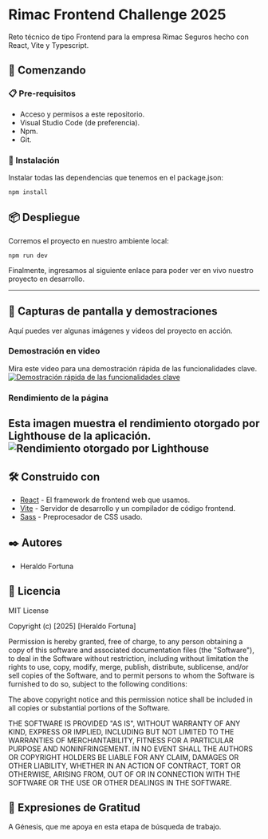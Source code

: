 # Rimac Frontend Challenge 2025

Reto técnico de tipo Frontend para la empresa Rimac Seguros hecho con React, Vite y Typescript.

## 🚀 Comenzando

### 📋 Pre-requisitos

- Acceso y permisos a este repositorio.
- Visual Studio Code (de preferencia).
- Npm.
- Git.

### 🔧 Instalación

Instalar todas las dependencias que tenemos en el package.json:

```
npm install
```

## 📦 Despliegue

Corremos el proyecto en nuestro ambiente local:

```
npm run dev
```

Finalmente, ingresamos al siguiente enlace para poder ver en vivo nuestro proyecto en desarrollo.

---

## 📸 Capturas de pantalla y demostraciones

Aquí puedes ver algunas imágenes y videos del proyecto en acción.

### Demostración en video

Mira este video para una demostración rápida de las funcionalidades clave.
[![Demostración rápida de las funcionalidades clave](assets/youtube-thumbnail.jpg)](https://www.youtube.com/watch?v=YOUR_VIDEO_ID "Demostración rápida de las funcionalidades clave")
### Rendimiento de la página

Esta imagen muestra el rendimiento otorgado por Lighthouse de la aplicación.
![Rendimiento otorgado por Lighthouse](assets/lighthouse-performance.png "Rendimiento de la aplicación")
---

## 🛠️ Construido con

- [React](https://v3.vuejs.org/) - El framework de frontend web que usamos.
- [Vite](https://vite.dev/) - Servidor de desarrollo y un compilador de código frontend.
- [Sass](https://sass-lang.com/) - Preprocesador de CSS usado.

## ✒️ Autores

- Heraldo Fortuna

## 📄 Licencia

MIT License

Copyright (c) [2025] [Heraldo Fortuna]

Permission is hereby granted, free of charge, to any person obtaining a copy of this software and associated documentation files (the "Software"), to deal in the Software without restriction, including without limitation the rights to use, copy, modify, merge, publish, distribute, sublicense, and/or sell copies of the Software, and to permit persons to whom the Software is furnished to do so, subject to the following conditions:

The above copyright notice and this permission notice shall be included in all copies or substantial portions of the Software.

THE SOFTWARE IS PROVIDED "AS IS", WITHOUT WARRANTY OF ANY KIND, EXPRESS OR IMPLIED, INCLUDING BUT NOT LIMITED TO THE WARRANTIES OF MERCHANTABILITY, FITNESS FOR A PARTICULAR PURPOSE AND NONINFRINGEMENT. IN NO EVENT SHALL THE AUTHORS OR COPYRIGHT HOLDERS BE LIABLE FOR ANY CLAIM, DAMAGES OR OTHER LIABILITY, WHETHER IN AN ACTION OF CONTRACT, TORT OR OTHERWISE, ARISING FROM, OUT OF OR IN CONNECTION WITH THE SOFTWARE OR THE USE OR OTHER DEALINGS IN THE SOFTWARE.

## 🎁 Expresiones de Gratitud

A Génesis, que me apoya en esta etapa de búsqueda de trabajo.
